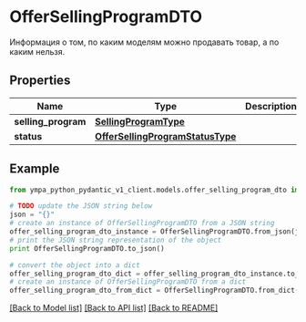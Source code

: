 # OfferSellingProgramDTO

Информация о том, по каким моделям можно продавать товар, а по каким нельзя.

## Properties
Name | Type | Description | Notes
------------ | ------------- | ------------- | -------------
**selling_program** | [**SellingProgramType**](SellingProgramType.md) |  | 
**status** | [**OfferSellingProgramStatusType**](OfferSellingProgramStatusType.md) |  | 

## Example

```python
from ympa_python_pydantic_v1_client.models.offer_selling_program_dto import OfferSellingProgramDTO

# TODO update the JSON string below
json = "{}"
# create an instance of OfferSellingProgramDTO from a JSON string
offer_selling_program_dto_instance = OfferSellingProgramDTO.from_json(json)
# print the JSON string representation of the object
print OfferSellingProgramDTO.to_json()

# convert the object into a dict
offer_selling_program_dto_dict = offer_selling_program_dto_instance.to_dict()
# create an instance of OfferSellingProgramDTO from a dict
offer_selling_program_dto_from_dict = OfferSellingProgramDTO.from_dict(offer_selling_program_dto_dict)
```
[[Back to Model list]](../README.md#documentation-for-models) [[Back to API list]](../README.md#documentation-for-api-endpoints) [[Back to README]](../README.md)


